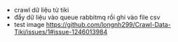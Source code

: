 * crawl dữ liệu từ tiki
* đẩy dữ liệu vào queue rabbitmq rồi ghi vào file csv 
* test image 
https://github.com/longnh299/Crawl-Data-Tiki/issues/1#issue-1246013984
